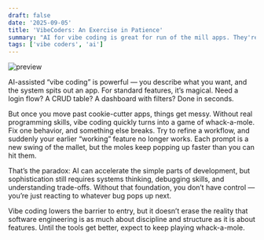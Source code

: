 ```yaml
---
draft: false
date: '2025-09-05'
title: 'VibeCoders: An Exercise in Patience'
summary: "AI for vibe coding is great for run of the mill apps. They're incredibly good at cookie cutter features. But they're a game of whack a mole for more sophisticated behavior."
tags: ['vibe coders', 'ai']
---
```


<img src="/static/gifs/vibercoders.gif" alt="preview" />

AI-assisted “vibe coding” is powerful — you describe what you want, and the system spits out an app. For standard features, it’s magical. Need a login flow? A CRUD table? A dashboard with filters? Done in seconds.

But once you move past cookie-cutter apps, things get messy. Without real programming skills, vibe coding quickly turns into a game of whack-a-mole. Fix one behavior, and something else breaks. Try to refine a workflow, and suddenly your earlier “working” feature no longer works. Each prompt is a new swing of the mallet, but the moles keep popping up faster than you can hit them.

That’s the paradox: AI can accelerate the simple parts of development, but sophistication still requires systems thinking, debugging skills, and understanding trade-offs. Without that foundation, you don’t have control — you’re just reacting to whatever bug pops up next.

Vibe coding lowers the barrier to entry, but it doesn’t erase the reality that software engineering is as much about discipline and structure as it is about features. Until the tools get better, expect to keep playing whack-a-mole.
